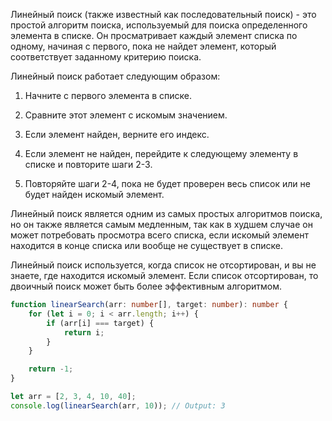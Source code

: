 Линейный поиск (также известный как последовательный поиск) - это простой алгоритм поиска, используемый для поиска определенного элемента в списке. Он просматривает каждый элемент списка по одному, начиная с первого, пока не найдет элемент, который соответствует заданному критерию поиска.

Линейный поиск работает следующим образом:

1. Начните с первого элемента в списке.
    
2. Сравните этот элемент с искомым значением.
    
3. Если элемент найден, верните его индекс.
    
4. Если элемент не найден, перейдите к следующему элементу в списке и повторите шаги 2-3.
    
5. Повторяйте шаги 2-4, пока не будет проверен весь список или не будет найден искомый элемент.
    

Линейный поиск является одним из самых простых алгоритмов поиска, но он также является самым медленным, так как в худшем случае он может потребовать просмотра всего списка, если искомый элемент находится в конце списка или вообще не существует в списке.

Линейный поиск используется, когда список не отсортирован, и вы не знаете, где находится искомый элемент. Если список отсортирован, то двоичный поиск может быть более эффективным алгоритмом.

```ts
function linearSearch(arr: number[], target: number): number {
    for (let i = 0; i < arr.length; i++) {
        if (arr[i] === target) {
            return i;
        }
    }

    return -1;
}

let arr = [2, 3, 4, 10, 40];
console.log(linearSearch(arr, 10)); // Output: 3
```